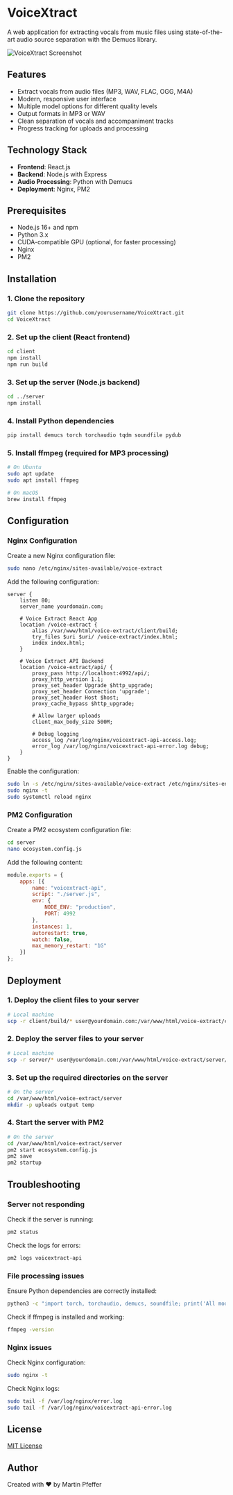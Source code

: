 # VoiceXtract

A web application for extracting vocals from music files using state-of-the-art audio source
separation with the Demucs library.

![VoiceXtract Screenshot](screenshot.jpg)

## Features

- Extract vocals from audio files (MP3, WAV, FLAC, OGG, M4A)
- Modern, responsive user interface
- Multiple model options for different quality levels
- Output formats in MP3 or WAV
- Clean separation of vocals and accompaniment tracks
- Progress tracking for uploads and processing

## Technology Stack

- **Frontend**: React.js
- **Backend**: Node.js with Express
- **Audio Processing**: Python with Demucs
- **Deployment**: Nginx, PM2

## Prerequisites

- Node.js 16+ and npm
- Python 3.x
- CUDA-compatible GPU (optional, for faster processing)
- Nginx
- PM2

## Installation

### 1. Clone the repository

```bash
git clone https://github.com/yourusername/VoiceXtract.git
cd VoiceXtract
```

### 2. Set up the client (React frontend)

```bash
cd client
npm install
npm run build
```

### 3. Set up the server (Node.js backend)

```bash
cd ../server
npm install
```

### 4. Install Python dependencies

```bash
pip install demucs torch torchaudio tqdm soundfile pydub
```

### 5. Install ffmpeg (required for MP3 processing)

```bash
# On Ubuntu
sudo apt update
sudo apt install ffmpeg

# On macOS
brew install ffmpeg
```

## Configuration

### Nginx Configuration

Create a new Nginx configuration file:

```bash
sudo nano /etc/nginx/sites-available/voice-extract
```

Add the following configuration:

```nginx
server {
    listen 80;
    server_name yourdomain.com;
    
    # Voice Extract React App
    location /voice-extract {
        alias /var/www/html/voice-extract/client/build;
        try_files $uri $uri/ /voice-extract/index.html;
        index index.html;
    }
    
    # Voice Extract API Backend
    location /voice-extract/api/ {
        proxy_pass http://localhost:4992/api/;
        proxy_http_version 1.1;
        proxy_set_header Upgrade $http_upgrade;
        proxy_set_header Connection 'upgrade';
        proxy_set_header Host $host;
        proxy_cache_bypass $http_upgrade;
        
        # Allow larger uploads
        client_max_body_size 500M;
        
        # Debug logging
        access_log /var/log/nginx/voicextract-api-access.log;
        error_log /var/log/nginx/voicextract-api-error.log debug;
    }
}
```

Enable the configuration:

```bash
sudo ln -s /etc/nginx/sites-available/voice-extract /etc/nginx/sites-enabled/
sudo nginx -t
sudo systemctl reload nginx
```

### PM2 Configuration

Create a PM2 ecosystem configuration file:

```bash
cd server
nano ecosystem.config.js
```

Add the following content:

```javascript
module.exports = {
    apps: [{
        name: "voicextract-api",
        script: "./server.js",
        env: {
            NODE_ENV: "production",
            PORT: 4992
        },
        instances: 1,
        autorestart: true,
        watch: false,
        max_memory_restart: "1G"
    }]
};
```

## Deployment

### 1. Deploy the client files to your server

```bash
# Local machine
scp -r client/build/* user@yourdomain.com:/var/www/html/voice-extract/client/build/
```

### 2. Deploy the server files to your server

```bash
# Local machine
scp -r server/* user@yourdomain.com:/var/www/html/voice-extract/server/
```

### 3. Set up the required directories on the server

```bash
# On the server
cd /var/www/html/voice-extract/server
mkdir -p uploads output temp
```

### 4. Start the server with PM2

```bash
# On the server
cd /var/www/html/voice-extract/server
pm2 start ecosystem.config.js
pm2 save
pm2 startup
```

## Troubleshooting

### Server not responding

Check if the server is running:

```bash
pm2 status
```

Check the logs for errors:

```bash
pm2 logs voicextract-api
```

### File processing issues

Ensure Python dependencies are correctly installed:

```bash
python3 -c "import torch, torchaudio, demucs, soundfile; print('All modules available')"
```

Check if ffmpeg is installed and working:

```bash
ffmpeg -version
```

### Nginx issues

Check Nginx configuration:

```bash
sudo nginx -t
```

Check Nginx logs:

```bash
sudo tail -f /var/log/nginx/error.log
sudo tail -f /var/log/nginx/voicextract-api-error.log
```

## License

[MIT License](LICENSE)

## Author

Created with ❤️ by Martin Pfeffer